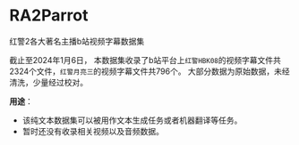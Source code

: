 # RA2Parrot
红警2各大著名主播b站视频字幕数据集

截止至2024年1月6日，
本数据集收录了b站平台上`红警HBK08`的视频字幕文件共2324个文件，`红警月亮三`的视频字幕文件共796个。
大部分数据为原始数据，未经清洗，少量经过校对。

**用途**：
- 该纯文本数据集可以被用作文本生成任务或者机器翻译等任务。
- 暂时还没有收录相关视频以及音频数据。

